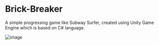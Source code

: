 # **Brick-Breaker**

A simple progressing game like Subway Surfer, created using Unity Game Engine which is based on C# language.

![image](https://user-images.githubusercontent.com/73461681/162749259-3a9fefd9-0e6b-4bfc-b4ed-af40918abe09.png)
